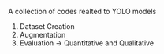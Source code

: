 A collection of codes realted to YOLO models
1. Dataset Creation
2. Augmentation
3. Evaluation -> Quantitative and Qualitative
